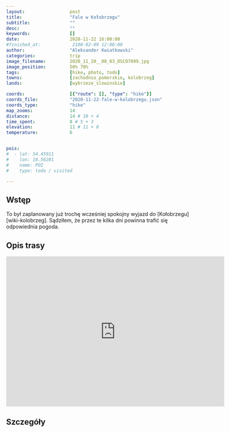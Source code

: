 ```yaml
---
layout:                 post
title:                  "Fale w Kołobrzegu"
subtitle:               ""
desc:                   ""
keywords:               []
date:                   2020-11-22 16:00:00
#finished_at:            2100-02-09 12:00:00
author:                 "Aleksander Kwiatkowski"
categories:             trip
image_filename:         2020_11_20__08_03_DSC07099.jpg
image_position:         50% 70%
tags:                   [hike, photo, todo]
towns:                  [zachodnio_pomorskie, kolobrzeg]
lands:                  [wybrzeze_slowinskie]

coords:                 [{"route": [], "type": "hike"}]
coords_file:            "2020-11-22-fale-w-kolobrzegu.json"
coords_type:            "hike"
map_zooms:              14
distance:               14 # 10 + 4
time_spent:             8 # 5 + 3
elevation:              11 # 11 + 0
temperature:            6


pois:
#  - lat: 54.45911
#    lon: 18.56281
#    name: POI
#    type: todo / visited

---
```



## Wstęp

To był zaplanowany już trochę wcześniej spokojny wyjazd do [Kołobrzegu][wiki-kolobrzeg].
Sądziłem, że przez te kilka dni powinna trafić się odpowiednia pogoda.

## Opis trasy

<iframe height='405' width='590' frameborder='0' allowtransparency='true' scrolling='no' src='https://www.strava.com/activities/4400855544/embed/7c1ad223f227ee528f3e1d47f99eca5260bd280d'></iframe>

## Szczegóły

